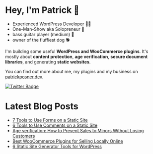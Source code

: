 # Hey, I'm Patrick 👋

- Experienced WordPress Developer 👨‍💻
- One-Man-Show aka Solopreneur 🤟
- bass guitar player (medium) 🎸
- owner of the fluffiest dog 🐕

I'm building some useful **WordPress and WooCommerce plugins**. It's mostly about **content protection**, **age verification**, **secure document libraries**, and generating **static websites**.

You can find out more about me, my plugins and my business on [patrickposner.dev](https://patrickposner.dev).

[![Twitter Badge](https://img.shields.io/badge/Twitter-Profile-informational?style=flat&logo=twitter&logoColor=white&color=1CA2F1)](https://twitter.com/patrickposner_)

# Latest Blog Posts
<!-- BLOG-POST-LIST:START -->
- [7 Tools to Use Forms on a Static Site](https://patrickposner.dev/forms-on-a-static-site/)
- [6 Tools to Use Comments on a Static Site](https://patrickposner.dev/comments-on-a-static-site/)
- [Age verification: How to Prevent Sales to Minors Without Losing Customers](https://patrickposner.dev/prevent-sales-minors-age-verification/)
- [Best WooCommerce Plugins for Selling Locally Online](https://patrickposner.dev/best-plugins-for-selling-locally-online/)
- [6 Static Site Generator Tools for WordPress](https://patrickposner.dev/static-site-generator-tools-wordpress/)
<!-- BLOG-POST-LIST:END --> 
